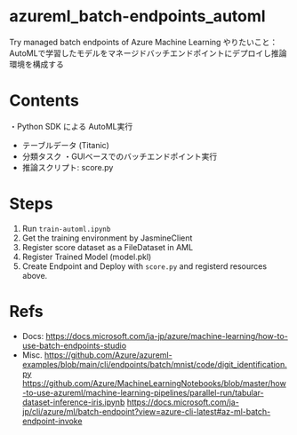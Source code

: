# azureml_batch-endpoints_automl
Try managed batch endpoints of Azure Machine Learning
やりたいこと：AutoMLで学習したモデルをマネージドバッチエンドポイントにデプロイし推論環境を構成する

# Contents
・Python SDK による AutoML実行
- テーブルデータ (Titanic)
- 分類タスク
・GUIベースでのバッチエンドポイント実行
- 推論スクリプト: score.py

# Steps
1. Run `train-automl.ipynb`
2. Get the training environment by JasmineClient
3. Register score dataset as a FileDataset in AML
4. Register Trained Model (model.pkl)
5. Create Endpoint and Deploy with `score.py` and registerd resources above.

# Refs
- Docs: https://docs.microsoft.com/ja-jp/azure/machine-learning/how-to-use-batch-endpoints-studio
- Misc.
https://github.com/Azure/azureml-examples/blob/main/cli/endpoints/batch/mnist/code/digit_identification.py
https://github.com/Azure/MachineLearningNotebooks/blob/master/how-to-use-azureml/machine-learning-pipelines/parallel-run/tabular-dataset-inference-iris.ipynb
https://docs.microsoft.com/ja-jp/cli/azure/ml/batch-endpoint?view=azure-cli-latest#az-ml-batch-endpoint-invoke

